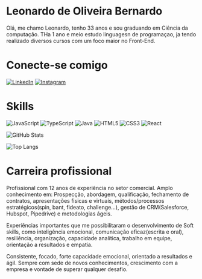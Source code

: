 
# Leonardo de Oliveira Bernardo

Olá, me chamo Leonardo, tenho 33 anos e sou graduando em Ciência da computação. THa 1 ano e meio estudo linguagesn de programaçao, ja tendo realizado diversos cursos com um foco maior no Front-End.

# Conecte-se comigo

[![LinkedIn](https://img.shields.io/badge/LinkedIn-000?style=for-the-badge&logo=linkedin&logoColor=0E76A8)](https://www.linkedin.com/in/SEUUSERNAME/)
	[![Instagram](https://img.shields.io/badge/Instagram-000?style=for-the-badge&logo=instagram)](https://www.instagram.com/SEUUSERNAME/)
# Skills

![JavaScript](https://img.shields.io/badge/JavaScript-000?style=for-the-badge&logo=javascript)
![TypeScript](https://img.shields.io/badge/TypeScript-000?style=for-the-badge&logo=typescript)
![Java](https://img.shields.io/badge/Java-000?style=for-the-badge&logo=java)
![HTML5](https://img.shields.io/badge/HTML5-000?style=for-the-badge&logo=html5)
	![CSS3](https://img.shields.io/badge/CSS3-000?style=for-the-badge&logo=css3&logoColor=264CE4)
    	![React](https://img.shields.io/badge/React-000?style=for-the-badge&logo=react)

![GitHub Stats](https://github-readme-stats.vercel.app/api?username=lobernardo&theme=transparent&bg_color=000&border_color=30A3DC&show_icons=true&icon_color=30A3DC&title_color=E94D5F&text_color=FFF)

![Top Langs](https://github-readme-stats-git-masterrstaa-rickstaa.vercel.app/api/top-langs/?username=lobernardo&bg_color=000&border_color=30A3DC&title_color=E94D5F&text_color=FFF)

# Carreira profissional

Profissional com 12 anos de experiência no setor comercial.
Amplo conhecimento em: Prospecção, abordagem, qualificação, fechamento de contratos, apresentações fisicas e virtuais, métodos/processos estratégicos(spin, bant, fideato, challenge...), gestão de CRM(Salesforce, Hubspot, Pipedrive) e metodologias ágeis.

Experiências importantes que me possibilitaram o desenvolvimento de Soft skills, como inteligência emocional, comunicação eficaz(escrita e oral), resiliência, organização, capacidade analítica, trabalho em equipe, orientação a resultados e empatia.

Consistente, focado, forte capacidade emocional, orientado a resultados e ágil. Sempre com sede de novos conhecimentos, crescimento com a empresa e vontade de superar qualquer desafio.